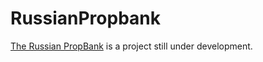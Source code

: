 # RussianPropbank

[The Russian PropBank](https://aclanthology.org/2020.lrec-1.734/) is a project still under development.

